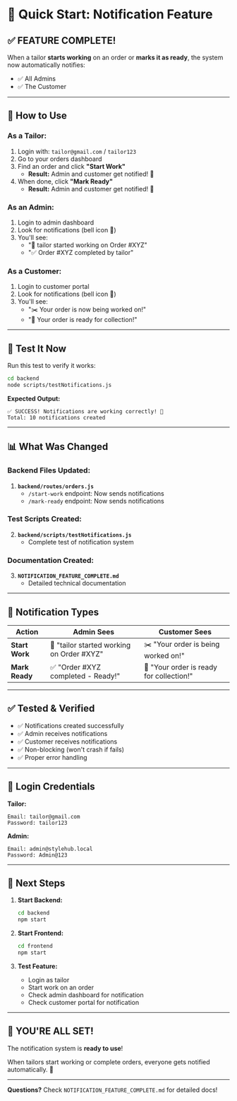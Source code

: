 # 🔔 Quick Start: Notification Feature

## ✅ **FEATURE COMPLETE!**

When a tailor **starts working** on an order or **marks it as ready**, the system now automatically notifies:
- ✅ All Admins
- ✅ The Customer

---

## 🚀 How to Use

### As a Tailor:

1. Login with: `tailor@gmail.com` / `tailor123`
2. Go to your orders dashboard
3. Find an order and click **"Start Work"**
   - **Result:** Admin and customer get notified! 🔔
4. When done, click **"Mark Ready"**
   - **Result:** Admin and customer get notified! 🎉

### As an Admin:

1. Login to admin dashboard
2. Look for notifications (bell icon 🔔)
3. You'll see:
   - "🔨 tailor started working on Order #XYZ"
   - "✅ Order #XYZ completed by tailor"

### As a Customer:

1. Login to customer portal
2. Look for notifications (bell icon 🔔)
3. You'll see:
   - "✂️ Your order is now being worked on!"
   - "🎉 Your order is ready for collection!"

---

## 🧪 Test It Now

Run this test to verify it works:

```bash
cd backend
node scripts/testNotifications.js
```

**Expected Output:**
```
✅ SUCCESS! Notifications are working correctly! 🎉
Total: 10 notifications created
```

---

## 📊 What Was Changed

### Backend Files Updated:

1. **`backend/routes/orders.js`**
   - `/start-work` endpoint: Now sends notifications
   - `/mark-ready` endpoint: Now sends notifications

### Test Scripts Created:

2. **`backend/scripts/testNotifications.js`**
   - Complete test of notification system

### Documentation Created:

3. **`NOTIFICATION_FEATURE_COMPLETE.md`**
   - Detailed technical documentation

---

## 🎯 Notification Types

| Action | Admin Sees | Customer Sees |
|--------|-----------|---------------|
| **Start Work** | 🔨 "tailor started working on Order #XYZ" | ✂️ "Your order is being worked on!" |
| **Mark Ready** | ✅ "Order #XYZ completed - Ready!" | 🎉 "Your order is ready for collection!" |

---

## ✅ Tested & Verified

- ✅ Notifications created successfully
- ✅ Admin receives notifications
- ✅ Customer receives notifications
- ✅ Non-blocking (won't crash if fails)
- ✅ Proper error handling

---

## 🔑 Login Credentials

**Tailor:**
```
Email: tailor@gmail.com
Password: tailor123
```

**Admin:**
```
Email: admin@stylehub.local
Password: Admin@123
```

---

## 📱 Next Steps

1. **Start Backend:**
   ```bash
   cd backend
   npm start
   ```

2. **Start Frontend:**
   ```bash
   cd frontend
   npm start
   ```

3. **Test Feature:**
   - Login as tailor
   - Start work on an order
   - Check admin dashboard for notification
   - Check customer portal for notification

---

## 🎉 **YOU'RE ALL SET!**

The notification system is **ready to use**! 

When tailors start working or complete orders, everyone gets notified automatically. 🔔

---

**Questions?** Check `NOTIFICATION_FEATURE_COMPLETE.md` for detailed docs!


